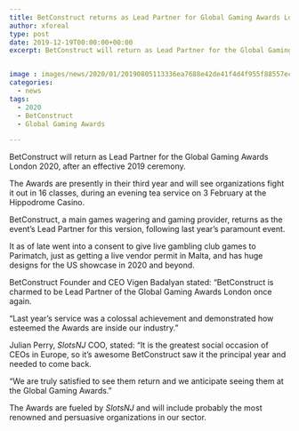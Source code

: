 ```yaml
---
title: BetConstruct returns as Lead Partner for Global Gaming Awards London 2020
author: xforeal 
type: post
date: 2019-12-19T00:00:00+00:00
excerpt: BetConstruct will return as Lead Partner for the Global Gaming Awards London 2020, after an effective 2019 ceremony


image : images/news/2020/01/20190805113336ea7688e42de41f4d4f955f88557ec3b7-1.jpg
categories:
  - news
tags:
  - 2020
  - BetConstruct
  - Global Gaming Awards

---
```

BetConstruct will return as Lead Partner for the Global Gaming Awards London 2020, after an effective 2019 ceremony.

The Awards are presently in their third year and will see organizations fight it out in 16 classes, during an evening tea service on 3 February at the Hippodrome Casino.

BetConstruct, a main games wagering and gaming provider, returns as the event’s Lead Partner for this version, following last year’s paramount event.

It as of late went into a consent to give live gambling club games to Parimatch, just as getting a live vendor permit in Malta, and has huge designs for the US showcase in 2020 and beyond.

BetConstruct Founder and CEO Vigen Badalyan stated: “BetConstruct is charmed to be Lead Partner of the Global Gaming Awards London once again.

“Last year’s service was a colossal achievement and demonstrated how esteemed the Awards are inside our industry.”

Julian Perry, _SlotsNJ_ COO, stated: “It is the greatest social occasion of CEOs in Europe, so it’s awesome BetConstruct saw it the principal year and needed to come back.

“We are truly satisfied to see them return and we anticipate seeing them at the Global Gaming Awards.”

The Awards are fueled by _SlotsNJ_ and will include probably the most renowned and persuasive organizations in our sector.